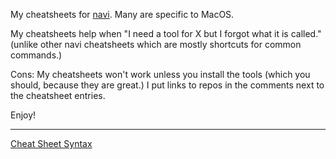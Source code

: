 My cheatsheets for [navi](https://github.com/denisidoro/navi). Many are specific to MacOS.

My cheatsheets help when "I need a tool for X but I forgot what it is called." (unlike other navi cheatsheets which are mostly shortcuts for common commands.)

Cons: My cheatsheets won't work unless you install the tools (which you should, because they are great.) I put links to repos in the comments next to the cheatsheet entries.

Enjoy!

---

[Cheat Sheet Syntax](https://github.com/denisidoro/navi/blob/master/docs/cheatsheet/syntax/README.md)
